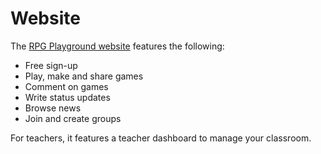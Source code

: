# Website

The [RPG Playground website](https://rpgplayground.com) features the following:

- Free sign-up
- Play, make and share games
- Comment on games
- Write status updates
- Browse news
- Join and create groups

For teachers, it features a teacher dashboard to manage your classroom.